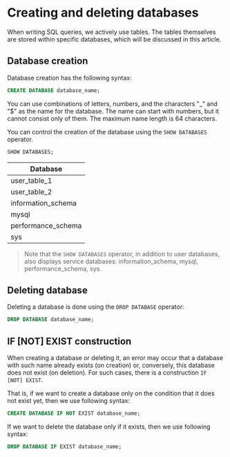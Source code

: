 # Creating and deleting databases

When writing SQL queries, we actively use tables. The tables themselves are stored within specific databases, which will be discussed in this article.

## Database creation

Database creation has the following syntax:

```sql
CREATE DATABASE database_name;
```

You can use combinations of letters, numbers, and the characters "\_" and "$" as the name for the database. The name can start with numbers, but it cannot consist only of them. The maximum name length is 64 characters.

You can control the creation of the database using the `SHOW DATABASES` operator.

```sql
SHOW DATABASES;
```

| Database           |
| ------------------ |
| user_table_1       |
| user_table_2       |
| information_schema |
| mysql              |
| performance_schema |
| sys                |

> Note that the `SHOW DATABASES` operator, in addition to user databases, also displays service databases: information_schema, mysql, performance_schema, sys.

## Deleting database

Deleting a database is done using the `DROP DATABASE` operator:

```sql
DROP DATABASE database_name;
```

## IF [NOT] EXIST construction

When creating a database or deleting it, an error may occur that a database with such name already exists (on creation) or, conversely,
this database does not exist (on deletion). For such cases, there is a construction `IF [NOT] EXIST`.

That is, if we want to create a database only on the condition that it does not exist yet, then we use following syntax:

```sql
CREATE DATABASE IF NOT EXIST database_name;
```

If we want to delete the database only if it exists, then we use following syntax:

```sql
DROP DATABASE IF EXIST database_name;
```

